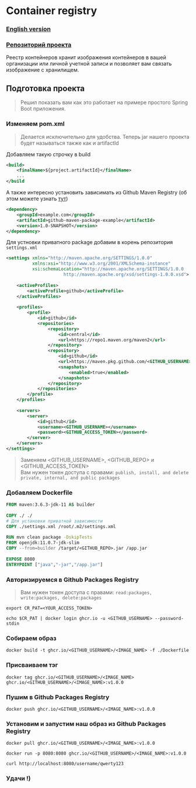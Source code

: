 # Container registry

### [English version](https://github.com/Mark1708/cheat-sheets/blob/main/github/docker-container-registry/README.md)
### [Репозиторий проекта](https://github.com/Mark1708/github-docker-package-example)

Реестр контейнеров хранит изображения контейнеров в вашей организации или личной учетной записи и позволяет вам связать изображение с хранилищем.

## Подготовка проекта

> Решил показать вам как это работает на примере простого Spring Boot приложения.

### Изменяем pom.xml
> Делается исключительно для удобства. Теперь jar нашего проекта будет называться также как и artifactId

Добавляем такую строчку в build
```xml
<build>
	<finalName>${project.artifactId}</finalName>
	...
</build
```

А также интересно установить зависимать из Github Maven Registry (об этом можете узнать [тут](https://github.com/Mark1708/github-maven-package-example))
```xml
<dependency>  
    <groupId>example.com</groupId>  
    <artifactId>github-maven-package-example</artifactId>  
    <version>1.0-SNAPSHOT</version>  
</dependency>
```

Для устновки приватного package добавим в корень репозитория `settings.xml`
```xml
<settings xmlns="http://maven.apache.org/SETTINGS/1.0.0"  
          xmlns:xsi="http://www.w3.org/2001/XMLSchema-instance"  
          xsi:schemaLocation="http://maven.apache.org/SETTINGS/1.0.0  
                      http://maven.apache.org/xsd/settings-1.0.0.xsd">  
  
    <activeProfiles>  
        <activeProfile>github</activeProfile>  
    </activeProfiles>  
  
    <profiles>  
        <profile>  
            <id>github</id>  
            <repositories>  
                <repository>  
                    <id>central</id>  
                    <url>https://repo1.maven.org/maven2</url>  
                </repository>  
                <repository>  
                    <id>github</id>  
                    <url>https://maven.pkg.github.com/<GITHUB_USERNAME>/<GITHUB_REPO></url> 
                    <snapshots>  
                        <enabled>true</enabled>  
                    </snapshots>  
                </repository>  
            </repositories>  
        </profile>  
    </profiles>  
  
    <servers>  
        <server>  
            <id>github</id>  
		    <username><GITHUB_USERNAME></username>
		    <password><GITHUB_ACCESS_TOKEN></password>
        </server>  
    </servers>  
</settings>
```

> Заменяем <GITHUB_USERNAME>,  <GITHUB_REPO> и <GITHUB_ACCESS_TOKEN></br>
> Вам нужен токен доступа с правами: `publish, install, and delete private, internal, and public packages`

### Добавляем Dockerfile

```Dockerfile
FROM maven:3.6.3-jdk-11 AS builder  
  
COPY ./ ./  
# Для установки приватной зависимости
COPY ./settings.xml /root/.m2/settings.xml  
  
RUN mvn clean package -DskipTests  
FROM openjdk:11.0.7-jdk-slim  
COPY --from=builder /target/<GITHUB_REPO>.jar /app.jar  
  
EXPOSE 8080  
ENTRYPOINT ["java","-jar","/app.jar"]
```

### Авторизируемся в Github Packages Registry

> Вам нужен токен доступа с правами: `read:packages, write:packages, delete:packages`

```shell
export CR_PAT=<YOUR_ACCESS_TOKEN>

echo $CR_PAT | docker login ghcr.io -u <GITHUB_USERNAME> --password-stdin
```

### Собираем образ

```shell
docker build -t ghcr.io/<GITHUB_USERNAME>/<IMAGE_NAME> -f ./Dockerfile 
```

### Присваиваем тэг

```shell
docker tag ghcr.io/<GITHUB_USERNAME>/<IMAGE_NAME> ghcr.io/<GITHUB_USERNAME>/<IMAGE_NAME>:v1.0.0
```

### Пушим в Github Packages Registry

```shell
docker push ghcr.io/<GITHUB_USERNAME>/<IMAGE_NAME>:v1.0.0
```

### Установим и запустим наш образ из Github Packages Registry

```shell
docker pull ghcr.io/<GITHUB_USERNAME>/<IMAGE_NAME>:v1.0.0

docker run -p 8080:8080 ghcr.io/<GITHUB_USERNAME>/<IMAGE_NAME>:v1.0.0

curl http://localhost:8080/username/qwerty123
```

### Удачи !)
